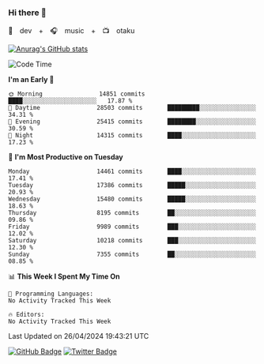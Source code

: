 ### Hi there 👋

🚀　dev　+　🎧　music　+　📺　otaku


[![Anurag's GitHub stats](https://github-readme-stats.vercel.app/api?username=koheitasaka&count_private=true&show_icons=true&theme=monokai)](https://github.com/koheitasaka/github-readme-stats)

<!--START_SECTION:waka-->
![Code Time](http://img.shields.io/badge/Code%20Time-1%2C161%20hrs%2023%20mins-blue)

**I'm an Early 🐤** 

```text
🌞 Morning                14851 commits       ████░░░░░░░░░░░░░░░░░░░░░   17.87 % 
🌆 Daytime                28503 commits       █████████░░░░░░░░░░░░░░░░   34.31 % 
🌃 Evening                25415 commits       ████████░░░░░░░░░░░░░░░░░   30.59 % 
🌙 Night                  14315 commits       ████░░░░░░░░░░░░░░░░░░░░░   17.23 % 
```
📅 **I'm Most Productive on Tuesday** 

```text
Monday                   14461 commits       ████░░░░░░░░░░░░░░░░░░░░░   17.41 % 
Tuesday                  17386 commits       █████░░░░░░░░░░░░░░░░░░░░   20.93 % 
Wednesday                15480 commits       █████░░░░░░░░░░░░░░░░░░░░   18.63 % 
Thursday                 8195 commits        ██░░░░░░░░░░░░░░░░░░░░░░░   09.86 % 
Friday                   9989 commits        ███░░░░░░░░░░░░░░░░░░░░░░   12.02 % 
Saturday                 10218 commits       ███░░░░░░░░░░░░░░░░░░░░░░   12.30 % 
Sunday                   7355 commits        ██░░░░░░░░░░░░░░░░░░░░░░░   08.85 % 
```


📊 **This Week I Spent My Time On** 

```text
💬 Programming Languages: 
No Activity Tracked This Week

🔥 Editors: 
No Activity Tracked This Week
```


 Last Updated on 26/04/2024 19:43:21 UTC
<!--END_SECTION:waka-->

[![GitHub Badge](https://img.shields.io/badge/GitHub-100000?style=for-the-badge&logo=github&logoColor=white)](https://github.com/koheitasaka)
[![Twitter Badge](https://img.shields.io/badge/Twitter-1DA1F2?style=for-the-badge&logo=twitter&logoColor=white)](https://twitter.com/sleep_asleep_)
